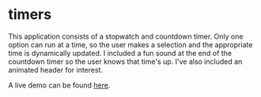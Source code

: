 # timers
This application consists of a stopwatch and countdown timer. Only one option can run at a time, so the user makes a selection and the appropriate time is dynamically updated. I included a fun sound at the end of the countdown timer so the user knows that time's up. I've also included an animated header for interest.

A live demo can be found <a href="https://tracyschuh.com/timers/timers.html">here</a>.
